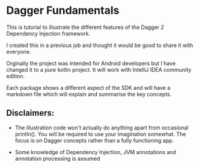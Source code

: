 # Dagger Fundamentals

This is tutorial to illustrate the different features of the Dagger 2 Dependency Injection framework.

I created this in a previous job and thought it would be good to share it with everyone.

Orginally the project was intended for Android developers but I have changed it to a pure kotlin project. It will work with IntelliJ IDEA community edition.

Each package shows a different aspect of the SDK and will have a markdown file which will explain and summarise the key concepts.


## Disclaimers:

* The illustration code won't actually do anything apart from occasional println(). You will be required to use your imagination somewhat. The focus  is on Dagger concepts rather than a fully functioning app.

* Some knowledge of Dependency Injection, JVM annotations and annotation processing is assumed 